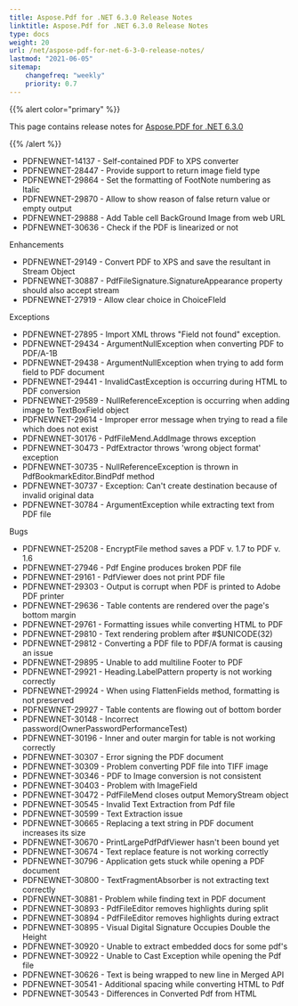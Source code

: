 ```yaml
---
title: Aspose.Pdf for .NET 6.3.0 Release Notes
linktitle: Aspose.Pdf for .NET 6.3.0 Release Notes
type: docs
weight: 20
url: /net/aspose-pdf-for-net-6-3-0-release-notes/
lastmod: "2021-06-05"
sitemap:
    changefreq: "weekly"
    priority: 0.7
---
```


{{% alert color="primary" %}}

This page contains release notes for [Aspose.PDF for .NET 6.3.0](http://www.aspose.com/downloads/pdf/net/new-releases/aspose.pdf-for-.net-6.3.0/)

{{% /alert %}}

- PDFNEWNET-14137 - Self-contained PDF to XPS converter
- PDFNEWNET-28447 - Provide support to return image field type
- PDFNEWNET-29864 - Set the formatting of FootNote numbering as
  Italic
- PDFNEWNET-29870 - Allow to show reason of false return value
  or empty output
- PDFNEWNET-29888 - Add Table cell BackGround Image from web URL
- PDFNEWNET-30636 - Check if the PDF is linearized or not

Enhancements

- PDFNEWNET-29149 - Convert PDF to XPS and save the resultant in
  Stream Object
- PDFNEWNET-30887 - PdfFileSignature.SignatureAppearance
  property should also accept stream
- PDFNEWNET-27919 - Allow clear choice in ChoiceFIeld

Exceptions

- PDFNEWNET-27895 - Import XML throws "Field not
  found" exception.
- PDFNEWNET-29434 - ArgumentNullException when converting
  PDF to PDF/A-1B
- PDFNEWNET-29438 - ArgumentNullException when trying to add
  form field to PDF document
- PDFNEWNET-29441 - InvalidCastException is occurring during
  HTML to PDF conversion
- PDFNEWNET-29589 - NullReferenceException is occurring when
  adding image to TextBoxField object
- PDFNEWNET-29614 - Improper error message when trying to
  read a file which does not exist
- PDFNEWNET-30176 - PdfFileMend.AddImage throws exception
- PDFNEWNET-30473 - PdfExtractor throws 'wrong object
  format' exception
- PDFNEWNET-30735 - NullReferenceException is thrown in
  PdfBookmarkEditor.BindPdf method
- PDFNEWNET-30737 - Exception: Can't create destination
  because of invalid original data
- PDFNEWNET-30784 - ArgumentException while extracting text from
  PDF file

Bugs

- PDFNEWNET-25208 - EncryptFile method saves a PDF v. 1.7
  to PDF v. 1.6
- PDFNEWNET-27946 - Pdf Engine produces broken PDF file
- PDFNEWNET-29161 - PdfViewer does not print PDF file
- PDFNEWNET-29303 - Output is corrupt when PDF is printed
  to Adobe PDF printer
- PDFNEWNET-29636 - Table contents are rendered over the page's
  bottom margin
- PDFNEWNET-29761 - Formatting issues while converting HTML to
  PDF
- PDFNEWNET-29810 - Text rendering problem after #$UNICODE(32)
- PDFNEWNET-29812 - Converting a PDF file to PDF/A format is
  causing an issue
- PDFNEWNET-29895 - Unable to add multiline Footer to PDF
- PDFNEWNET-29921 - Heading.LabelPattern property is not working
  correctly
- PDFNEWNET-29924 - When using FlattenFields method, formatting
  is not preserved
- PDFNEWNET-29927 - Table contents are flowing out of bottom
  border
- PDFNEWNET-30148 - Incorrect
  password(OwnerPasswordPerformanceTest)
- PDFNEWNET-30196 - Inner and outer margin for table is not
  working correctly
- PDFNEWNET-30307 - Error signing the PDF document
- PDFNEWNET-30309 - Problem converting PDF file into TIFF image
- PDFNEWNET-30346 - PDF to Image conversion is not consistent
- PDFNEWNET-30403 - Problem with ImageField
- PDFNEWNET-30472 - PdfFileMend closes output MemoryStream
  object
- PDFNEWNET-30545 - Invalid Text Extraction from Pdf file
- PDFNEWNET-30599 - Text Extraction issue
- PDFNEWNET-30665 - Replacing a text string in PDF
  document increases its size
- PDFNEWNET-30670 - PrintLargePdfPdfViewer hasn't been bound yet
- PDFNEWNET-30674 - Text replace feature is not working
  correctly
- PDFNEWNET-30796 - Application gets stuck while opening
  a PDF document
- PDFNEWNET-30800 - TextFragmentAbsorber is not extracting text
  correctly
- PDFNEWNET-30881 - Problem while finding text in PDF document
- PDFNEWNET-30893 - PdfFileEditor removes highlights during
  split
- PDFNEWNET-30894 - PdfFileEditor removes highlights during
  extract
- PDFNEWNET-30895 - Visual Digital Signature Occupies Double the
  Height
- PDFNEWNET-30920 - Unable to extract embedded docs for some
  pdf's
- PDFNEWNET-30922 - Unable to Cast Exception while opening the
  Pdf file
- PDFNEWNET-30626 - Text is being wrapped to new line in Merged
  API
- PDFNEWNET-30541 - Additional spacing while converting HTML to
  Pdf
- PDFNEWNET-30543 - Differences in Converted Pdf from HTML
